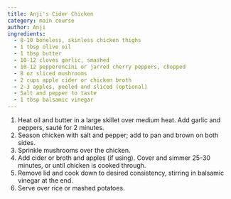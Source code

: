 ```yaml
---
title: Anji's Cider Chicken
category: main course
author: Anji
ingredients:
  - 8-10 boneless, skinless chicken thighs
  - 1 tbsp olive oil
  - 1 tbsp butter
  - 10-12 cloves garlic, smashed
  - 10-12 pepperoncini or jarred cherry peppers, chopped
  - 8 oz sliced mushrooms
  - 2 cups apple cider or chicken broth
  - 2-3 apples, peeled and sliced (optional)
  - Salt and pepper to taste
  - 1 tbsp balsamic vinegar
---
```


1. Heat oil and butter in a large skillet over medium heat. Add garlic and peppers, sauté for 2 minutes.
2. Season chicken with salt and pepper; add to pan and brown on both sides.
3. Sprinkle mushrooms over the chicken.
4. Add cider or broth and apples (if using). Cover and simmer 25-30 minutes, or until chicken is cooked through.
5. Remove lid and cook down to desired consistency, stirring in balsamic vinegar at the end.
6. Serve over rice or mashed potatoes.
